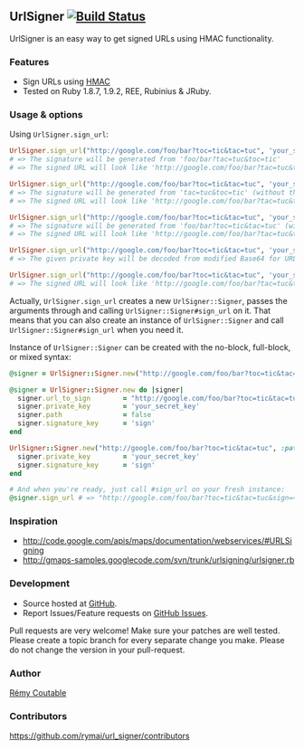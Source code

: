 ## UrlSigner [![Build Status](http://travis-ci.org/rymai/url_signer.png)](http://travis-ci.org/rymai/url_signer)

UrlSigner is an easy way to get signed URLs using HMAC functionality.

### Features

* Sign URLs using [HMAC](http://www.ietf.org/rfc/rfc2104.txt)
* Tested on Ruby 1.8.7, 1.9.2, REE, Rubinius & JRuby.

### Usage & options

Using `UrlSigner.sign_url`:

```ruby
UrlSigner.sign_url("http://google.com/foo/bar?toc=tic&tac=tuc", 'your_secret_key')
# => The signature will be generated from 'foo/bar?tac=tuc&toc=tic'
# => The signed URL will look like 'http://google.com/foo/bar?tac=tuc&toc=tic&signature=<generated_signature>'

UrlSigner.sign_url("http://google.com/foo/bar?toc=tic&tac=tuc", 'your_secret_key', :path => false)
# => The signature will be generated from 'tac=tuc&toc=tic' (without the path)
# => The signed URL will look like 'http://google.com/foo/bar?tac=tuc&toc=tic&signature=<generated_signature>'

UrlSigner.sign_url("http://google.com/foo/bar?toc=tic&tac=tuc", 'your_secret_key', :order_query => false)
# => The signature will be generated from 'foo/bar?toc=tic&tac=tuc' (without reordering the query parameters by key)
# => The signed URL will look like 'http://google.com/foo/bar?tac=tuc&toc=tic&signature=<generated_signature>'

UrlSigner.sign_url("http://google.com/foo/bar?toc=tic&tac=tuc", 'your_secret_key', :base64_private_key => true)
# => The given private key will be decoded from modified Base64 for URLs before being used for digestion

UrlSigner.sign_url("http://google.com/foo/bar?toc=tic&tac=tuc", 'your_secret_key', :signature_key => 'sign')
# => The signed URL will look like 'http://google.com/foo/bar?tac=tuc&toc=tic&sign=<generated_signature>'
```

Actually, `UrlSigner.sign_url` creates a new `UrlSigner::Signer`, passes the arguments through and calling `UrlSigner::Signer#sign_url` on it.
That means that you can also create an instance of `UrlSigner::Signer` and call `UrlSigner::Signer#sign_url` when you need it.

Instance of `UrlSigner::Signer` can be created with the no-block, full-block, or mixed syntax:

```ruby
@signer = UrlSigner::Signer.new("http://google.com/foo/bar?toc=tic&tac=tuc", 'your_secret_key', :path => false, :signature_key => 'sign')

@signer = UrlSigner::Signer.new do |signer|
  signer.url_to_sign        = "http://google.com/foo/bar?toc=tic&tac=tuc"
  signer.private_key        = 'your_secret_key'
  signer.path               = false
  signer.signature_key      = 'sign'
end

UrlSigner::Signer.new("http://google.com/foo/bar?toc=tic&tac=tuc", :path => false) do |signer|
  signer.private_key        = 'your_secret_key'
  signer.signature_key      = 'sign'
end

# And when you're ready, just call #sign_url on your fresh instance:
@signer.sign_url # => "http://google.com/foo/bar?toc=tic&tac=tuc&sign=<generated_signature>"
```

### Inspiration

- http://code.google.com/apis/maps/documentation/webservices/#URLSigning
- http://gmaps-samples.googlecode.com/svn/trunk/urlsigning/urlsigner.rb


### Development

* Source hosted at [GitHub](https://github.com/rymai/url_signer).
* Report Issues/Feature requests on [GitHub Issues](https://github.com/rymai/url_signer/issues).

Pull requests are very welcome! Make sure your patches are well tested. Please create a topic branch for every separate change
you make. Please do not change the version in your pull-request.

### Author

[Rémy Coutable](https://github.com/rymai)

### Contributors

https://github.com/rymai/url_signer/contributors
